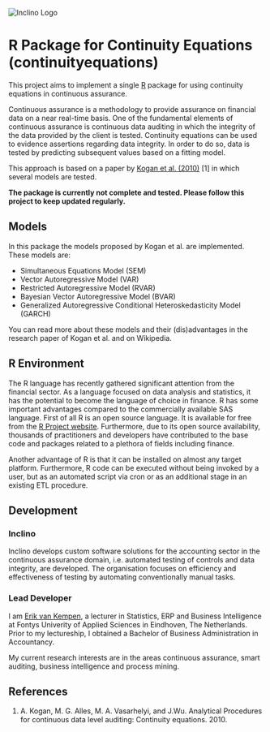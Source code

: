 ![Inclino Logo](http://inclino.nl/logo.png "Inclino")


# R Package for Continuity Equations (continuityequations) #
This project aims to implement a single [R](http://www.r-project.org/ "The R Project for Statistical Computing") package for using continuity equations in continuous assurance.

Continuous assurance is a methodology to provide assurance on financial data on a near real-time basis. One of the fundamental elements of continuous assurance is continuous data auditing  in which the integrity of the data provided by the client is tested. Continuity equations can be used to evidence assertions regarding data integrity. In order to do so, data is tested by predicting subsequent values based on a fitting model.

This approach is based on a paper by [Kogan et al. (2010)](http://raw.rutgers.edu/docs/Innovations/Continuity%20Equations.pdf) [1] in which several models are tested.

**The package is currently not complete and tested. Please follow this project to keep updated regularly.**

## Models ##
In this package the models proposed by Kogan et al. are implemented. These models are:

- Simultaneous Equations Model (SEM)
- Vector Autoregressive Model (VAR)
- Restricted Autoregressive Model (RVAR)
- Bayesian Vector Autoregressive Model (BVAR)
- Generalized Autoregressive Conditional Heteroskedasticity Model (GARCH)

You can read more about these models and their (dis)advantages in the research paper of Kogan et al. and on Wikipedia.

## R Environment ##
The R language has recently gathered significant attention from the financial sector. As a language focused on data analysis and statistics, it has the potential to become the language of choice in finance. R has some important advantages compared to the commercially available SAS language. First of all R is an open source language. It is available for free from the
[R Project website](http://www.r-project.org/ "The R Project for Statistical Computing"). Furthermore, due to its open source availability, thousands of practitioners and developers have contributed to the base code and packages related to a plethora of fields including finance.

Another advantage of R is that it can be installed on almost any target platform. Furthermore, R code can be executed without being invoked by a user, but as an automated script via cron or as an additional stage in an existing ETL procedure.

## Development ##
### Inclino ###
Inclino develops custom software solutions for the accounting  sector in the continuous assurance domain, i.e. automated testing of controls and data integrity, are developed. The organisation focuses on efficiency and effectiveness of testing by automating conventionally manual tasks.

### Lead Developer ###

I am [Erik van Kempen](http://nl.linkedin.com/in/evankempen), a lecturer in Statistics, ERP and Business Intelligence at Fontys Univerity of Applied Sciences in Eindhoven, The Netherlands. Prior to my lectureship, I obtained a Bachelor of Business Administration in Accountancy.

My current research interests are in the areas continuous assurance, smart auditing, business intelligence and process mining.

## References ##
1. A. Kogan, M. G. Alles, M. A. Vasarhelyi, and J.Wu. Analytical Procedures for continuous data level auditing: Continuity equations. 2010.